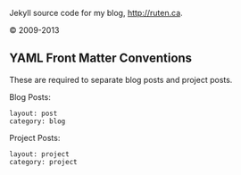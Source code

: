 Jekyll source code for my blog, <http://ruten.ca>.

&copy; 2009-2013

## YAML Front Matter Conventions

These are required to separate blog posts and project posts.

Blog Posts:

    layout: post
    category: blog

Project Posts:

    layout: project
    category: project
